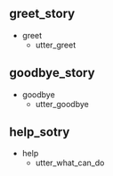 ## greet_story
* greet
    - utter_greet

## goodbye_story
* goodbye
    - utter_goodbye

## help_sotry
* help
    - utter_what_can_do